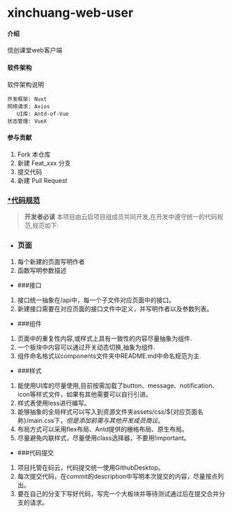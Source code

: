 # xinchuang-web-user

#### 介绍
信创课堂web客户端

#### 软件架构
软件架构说明 

    开发框架: Nuxt
    网络请求: Axios
       UI库: Antd-of-Vue
    状态管理: VueX


#### 参与贡献

1.  Fork 本仓库
2.  新建 Feat_xxx 分支
3.  提交代码
4.  新建 Pull Request


### <u>*代码规范</u> 
> **开发者必读**
 本项目由云启项目组成员共同开发,在开发中遵守统一的代码规范,规范如下:

+ ### 页面
1. 每个新建的页面写明作者
2. 函数写明参数描述

+ ###接口
1. 接口统一抽象在/api中，每一个子文件对应页面中的接口。
2. 新建接口需要在对应页面的接口文件中定义，并写明作者以及参数列表。
 + ###组件
1. 页面中的重复性内容,或样式上具有一致性的内容尽量抽象为组件.
2. 一个板块中内容可以通过开关动态切换,抽象为组件.
3. 组件命名格式以components文件夹中README.md中命名规范为主.
+ ###样式
1. 能使用UI库的尽量使用,目前按需加载了button、message、notification、icon等样式文件，如果有其他需要可以自行引进。
2. 样式表使用less进行编写。
3. 能够抽象的全局样式可以写入到资源文件夹assets/css/${对应页面名称}/main.css下，*但是添加前需与其他开发成员商议*。
4. 布局方式可以采用flex布局、Antd提供的栅格布局、原生布局。
5. 尽量避免内联样式，尽量使用class选择器，不要用!important。
+ ###代码提交
1. 项目托管在码云，代码提交统一使用GithubDesktop。
2. 每次提交代码，在commit的description中写明本次提交的内容，尽量按点列出。
3. 要在自己的分支下写好代码，写完一个大板块并等待测试通过后在提交合并分支的请求。
